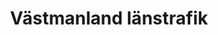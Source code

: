 ---
title: "Västmanland länstrafik"
link: ""
image: "/media/2021/12/vastmanland-lanstrafik.webp"
---